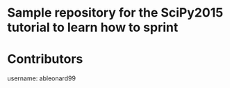 Sample repository for the SciPy2015 tutorial to learn how to sprint
====================================================================

Contributors
============
username: ableonard99
